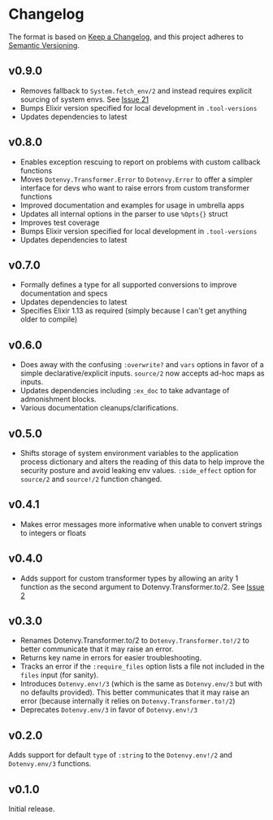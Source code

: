 # Changelog

The format is based on [Keep a Changelog](https://keepachangelog.com/en/1.0.0/),
and this project adheres to [Semantic Versioning](https://semver.org/spec/v2.0.0.html).

## v0.9.0

- Removes fallback to `System.fetch_env/2` and instead requires explicit sourcing of system envs. See [Issue 21](https://github.com/fireproofsocks/dotenvy/issues/21)
- Bumps Elixir version specified for local development in `.tool-versions`
- Updates dependencies to latest

## v0.8.0

- Enables exception rescuing to report on problems with custom callback functions
- Moves `Dotenvy.Transformer.Error` to `Dotenvy.Error` to offer a simpler interface
  for devs who want to raise errors from custom transformer functions
- Improved documentation and examples for usage in umbrella apps
- Updates all internal options in the parser to use `%Opts{}` struct
- Improves test coverage
- Bumps Elixir version specified for local development in `.tool-versions`
- Updates dependencies to latest

## v0.7.0

- Formally defines a type for all supported conversions to improve documentation and specs
- Updates dependencies to latest
- Specifies Elixir 1.13 as required (simply because I can't get anything older to compile)

## v0.6.0

- Does away with the confusing `:overwrite?` and `vars` options in favor of a simple declarative/explicit inputs. `source/2` now accepts ad-hoc maps as inputs.
- Updates dependencies including `:ex_doc` to take advantage of admonishment blocks.
- Various documentation cleanups/clarifications.

## v0.5.0

- Shifts storage of system environment variables to the application process dictionary and alters the reading of this data to help improve the security posture and avoid leaking env values. `:side_effect` option for `source/2` and `source!/2` function changed.

## v0.4.1

- Makes error messages more informative when unable to convert strings to integers or floats

## v0.4.0

- Adds support for custom transformer types by allowing an arity 1 function as the second argument to Dotenvy.Transformer.to/2. See [Issue 2](https://github.com/fireproofsocks/dotenvy/issues/2)

## v0.3.0

- Renames Dotenvy.Transformer.to/2 to `Dotenvy.Transformer.to!/2` to better communicate that it may raise an error.
- Returns key name in errors for easier troubleshooting.
- Tracks an error if the `:require_files` option lists a file not included in the `files` input (for sanity).
- Introduces `Dotenvy.env!/3` (which is the same as `Dotenvy.env/3` but with no defaults provided). This better communicates that it may raise an error (because internally it relies on `Dotenvy.Transformer.to!/2`)
- Deprecates `Dotenvy.env/3` in favor of `Dotenvy.env!/3`

## v0.2.0

Adds support for default `type` of `:string` to the `Dotenvy.env!/2` and `Dotenvy.env/3` functions.

## v0.1.0

Initial release.
